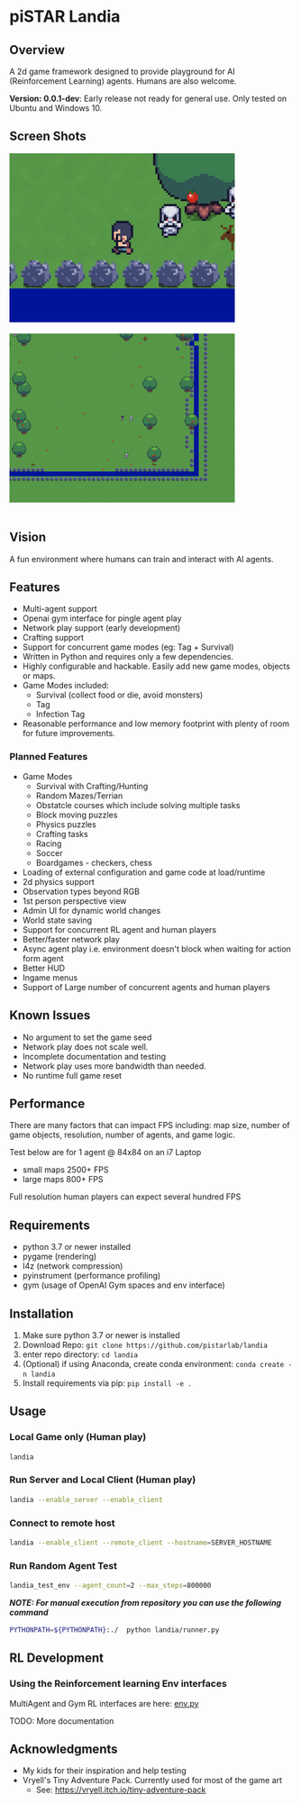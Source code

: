 # piSTAR Landia

## Overview
A 2d game framework designed to provide playground for AI (Reinforcement Learning) agents. Humans are also welcome.

**Version: 0.0.1-dev**: Early release not ready for general use. Only tested on Ubuntu and Windows 10.

## Screen Shots
<img src="docs/screen_shot0.png" alt="drawing" width="400"/>
<br/>
<br/>

<img src="docs/screen_shot_zoomout1.png" alt="drawing" width="400"/>
<br/>
<br/>

## Vision
A fun environment where humans can train and interact with AI agents.

## Features
- Multi-agent support
- Openai gym interface for pingle agent play
- Network play support (early development)
- Crafting support
- Support for concurrent  game modes (eg: Tag + Survival)
- Written in Python and requires only a few dependencies.
- Highly configurable and hackable. Easily add new game modes, objects or maps.
- Game Modes included:
    - Survival (collect food or die, avoid monsters)
    - Tag
    - Infection Tag
- Reasonable performance and low memory footprint with plenty of room for future improvements.

### Planned Features
- Game Modes
    - Survival with Crafting/Hunting
    - Random Mazes/Terrian
    - Obstatcle courses which include solving multiple tasks
    - Block moving puzzles
    - Physics puzzles
    - Crafting tasks
    - Racing 
    - Soccer
    - Boardgames - checkers, chess
- Loading of external configuration and game code at load/runtime
- 2d physics support
- Observation types beyond RGB
- 1st person perspective view
- Admin UI for dynamic world changes
- World state saving
- Support for concurrent RL agent and human players
- Better/faster network play
- Async agent play i.e. environment doesn't block when waiting for action form agent
- Better HUD
- Ingame menus
- Support of Large number of concurrent agents and human players

## Known Issues
- No argument to set the game seed
- Network play does not scale well.
- Incomplete documentation and testing
- Network play uses more bandwidth than needed.
- No runtime full game reset

## Performance
There are many factors that can impact FPS including: map size, number of game objects, resolution, number of agents, and game logic.

Test below are for 1 agent @ 84x84 on an i7 Laptop
 - small maps 2500+ FPS
 - large maps 800+ FPS

Full resolution human players can expect several hundred FPS
## Requirements
- python 3.7 or newer installed
- pygame (rendering)
- l4z (network compression)
- pyinstrument (performance profiling)
- gym (usage of OpenAI Gym spaces and env interface)

## Installation

1. Make sure python 3.7 or newer is installed
1. Download Repo:  ```git clone https://github.com/pistarlab/landia```
1. enter repo directory: ```cd landia```
1. (Optional) if using Anaconda, create conda environment: ```conda create -n landia```
1. Install requirements via pip: ```pip install -e .```


## Usage

### Local Game only (Human play)

```bash
landia
```

### Run Server and Local Client (Human play)

```bash
landia --enable_server --enable_client
```

### Connect to remote host
```bash
landia --enable_client --remote_client --hostname=SERVER_HOSTNAME 
```
### Run Random Agent Test
```bash
landia_test_env --agent_count=2 --max_steps=800000
```

***NOTE: For manual execution from repository you can use the following command***
```bash
PYTHONPATH=${PYTHONPATH}:./  python landia/runner.py
```

## RL Development

###  Using the Reinforcement learning Env interfaces

MultiAgent and Gym RL interfaces are here:
[env.py]( landia/env.py)

TODO: More documentation

## Acknowledgments

- My kids for their inspiration and help testing
- Vryell's Tiny Adventure Pack. Currently used for most of the game art
    - See: https://vryell.itch.io/tiny-adventure-pack

